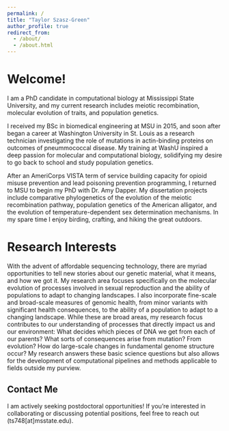 ```yaml
---
permalink: /
title: "Taylor Szasz-Green"
author_profile: true
redirect_from: 
  - /about/
  - /about.html
---
```


Welcome!
======
I am a PhD candidate in computational biology at Mississippi State University, and my current research includes meiotic recombination, molecular evolution of traits, and population genetics. 

I received my BSc in biomedical engineering at MSU in 2015, and soon after began a career at Washington University in St. Louis as a research technician investigating the role of mutations in actin-binding proteins on outcomes of pneummococcal disease. My training at WashU inspired a deep passion for molecular and computational biology, solidifying my desire to go back to school and study population genetics.

After an AmeriCorps VISTA term of service building capacity for opioid misuse prevention and lead poisoning prevention programming, I returned to MSU to begin my PhD with Dr. Amy Dapper. My dissertation projects include comparative phylogenetics of the evolution of the meiotic recombination pathway, population genetics of the American alligator, and the evolution of temperature-dependent sex determination mechanisms. In my spare time I enjoy birding, crafting, and hiking the great outdoors.

Research Interests
======
With the advent of affordable sequencing technology, there are myriad opportunities to tell new stories about our genetic material, what it means, and how we got it. My research area focuses specifically on the molecular evolution of processes involved in sexual reproduction and the ability of populations to adapt to changing landscapes. I also incorporate fine-scale and broad-scale measures of genomic health, from minor variants with significant health consequences, to the ability of a population to adapt to a changing landscape. While these are broad areas, my research focus contributes to our understanding of processes that directly impact us and our environment: What decides which pieces of DNA we get from each of our parents? What sorts of consequences arise from mutation? From evolution? How do large-scale changes in fundamental genome structure occur? My research answers these basic science questions but also allows for the development of computational pipelines and methods applicable to fields outside my purview. 

Contact Me
------
I am actively seeking postdoctoral opportunities! If you’re interested in collaborating or discussing potential positions, feel free to reach out (ts748[at]msstate.edu).
